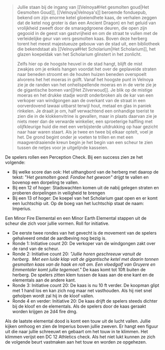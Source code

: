 >	Jullie staan bij de ingang van [[Velnoya#Het gesmolten goud|Het Gesmolten Goud]], [[Velnoya|Velnoya's]] beroemde fonduepub, bekend om zijn enorme ketel gloeiendhete kaas, de verhalen zeggen dat de ketel nog groter is dan een Ancient Dragon) en het geluid van vrolijkheid zweeft door de smaragdgroene deuren, die open zijn gegooid in de geest van gastvrijheid en om de straat te vullen met de verleidelijke geur van vers gesmolten kaas. Boven deze herberg torent het meest majestueuze gebouw van de stad uit, een bibliotheek die bekendstaat als [[Velnoya#Het Scholarium|Het Scholarium]], het glazen koepeldak van het Scholarium glinstert in het zonlicht. 
>
>Zelfs hier op de hoogste heuvel in de stad hangt, blijft de mist zwakjes om je enkels hangen voordat het over de geplaveide straten naar beneden stroomt en de houten huizen beneden overspoelt alvorens het het moeras in golft. Vanaf het hoogste punt in Velnoya zie je de randen van het onheilspellende moeras en in de verte zie je de gigantische bomen van[[Het Zilverwoud]]. Je blik op de mistige moeras en het drukke stadje wordt onderbroken als de kar van een verkoper van windgongen aan de overkant van de straat in een oorverdovend lawaai uitbarst terwijl hout, metaal en glas in paniek rinkelen. Je draait je om, half verwachtend een onhandige toerist te zien die in de klokkenvitrine is gevallen, maar in plaats daarvan zie je niets meer dan de verwarde winkelier, een sproeterige halfling met olijfkleurige huid die met een verbijsterde uitdrukking op haar gezicht naar haar waren staart. Als je twee en twee bij elkaar optelt, voel je het. De grond begint onder je voeten te trillen en met een maagverdraaiende kreun begin je het begin van een scheur te zien tussen de netjes voor je uitgelijnde kasseien.

De spelers rollen een Perception Check. Bij een success zien ze het volgende:

- Bij welke score dan ook: Het uithangbord van de herberg met daarop de tekst: "_Het gesmolten goed: Fondoe het gewoon"_ drijgt te vallen en bovenop een dorpeling te vallen.
- Bij een 12 of hoger: Stadswachten komen uit de nabij gelegen straten en proberen dorpelingen in veiligheid te brengen
- Bij een 13 of hoger: De koepel van het Scholarium gaat open en er komt een luchtschip uit. Op de boeg van het luchtschip staat de naam: Imperius.

Een Minor Fire Elemental en een Minor Earth Elemental stappen uit de scheur die zich voor jullie vormen. Roll for initiative.

- De eerste twee rondes van het gevecht is de movement van de spelers gehalveerd omdat de aardbeving nog bezig is.
- Ronde 1: Initiative count 20: De verkoper van de windgongen zakt over de rand van de scheur.
- Ronde 2: Initiative count 20: _"Jullie horen geschreeuw vanuit de herberg.  Met een luide klap valt de gigantische ketel met daarin tonnen gesmolten kaas van de haak en rolt om. Een vloedgolf van Gruyere en Emmentaler komt jullie tegemoet."_ De kaas komt tot 10ft buiten de herberg. De spelers zitten klem tussen de kaas aan de ene kant en de elementals aan de andere kant.
- Ronde 3: Initiative count 20: De kaas is nu 10 ft verder. De koopman glipt met 1 hand los en kan zich nog maar net vasthouden. Als hij niet snel geholpen wordt zal hij in de kloof vallen.
- Ronde 4 en verder: Initiative 20: De kaas drijft de spelers steeds dichter bij de kloof en de elementals. Als de spelers door de kaas geraakt worden krijgen ze 2d4 fire dmg.

Als de laatste elemental dood is komt een touw uit de lucht vallen. Jullie kijken omhoog en zien de Imperius boven jullie zweven. Er hangt een figuur uit die naar jullie schreeuwt en gebaart om het touw in te klimmen. Het klimmen verijst een DC 12 Athletics check. Als het niet lukt kunnen ze zich de volgende beurt vastmaken aan het touw en worden ze opgehezen.